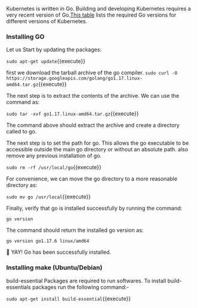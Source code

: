  Kubernetes is written in Go. Building and developing Kubernetes requires a very recent version of Go.[This table](https://github.com/kubernetes/community/blob/master/contributors/devel/development.md#go) lists the required Go versions for different versions of Kubernetes. 
 
### Installing GO

Let us Start by updating the packages:

`sudo apt-get update`{{execute}}

first we download the tarball archive of the go compiler.
`sudo curl -O https://storage.googleapis.com/golang/go1.17.linux-amd64.tar.gz`{{execute}} 

The next step is to extract the contents of the archive. We can use the command as:

`sudo tar -xvf go1.17.linux-amd64.tar.gz`{{execute}} 

The command above should extract the archive and create a directory called to go.

The next step is to set the path for go. This allows the go executable to be accessible outside the main go directory or without an absolute path.
 also remove any previous installation of go.

`sudo rm -rf /usr/local/go`{{execute}}

For convenience, we can move the go directory to a more reasonable directory as:

`sudo mv go /usr/local`{{execute}}

Finally, verify that go is installed successfully by running the command:

`go version`

The command should return the installed go version as:

`go version go1.17.6 linux/amd64`

🎉 YAY! Go has been successfully installed.

### Installing make (Ubuntu/Debian)

 build-essential Packages are required to run softwares. 
 To install build-essentials packages run the following command:-

`sudo apt-get install build-essential`{{execute}}